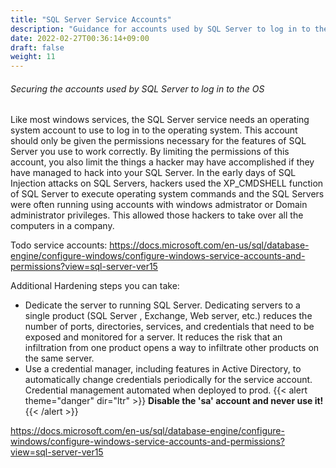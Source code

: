 ```yaml
---
title: "SQL Server Service Accounts"
description: "Guidance for accounts used by SQL Server to log in to the Operating System."
date: 2022-02-27T00:36:14+09:00
draft: false
weight: 11
---
```


###### Securing the accounts used by SQL Server to log in to the OS

Like most windows services, the SQL Server service needs an operating system account to use to log in to the operating system.  This account should only be given the permissions necessary for the features of SQL Server you use to work correctly.  By limiting the permissions of this account, you also limit the things a hacker may have accomplished if they have managed to hack into your SQL Server.  In the early days of SQL Injection attacks on SQL Servers, hackers used the XP_CMDSHELL function of SQL Server to execute operating system commands and the SQL Servers were often running using accounts with windows admistrator or Domain administrator privileges.  This allowed those hackers to take over all the computers in a company.




Todo service accounts:
https://docs.microsoft.com/en-us/sql/database-engine/configure-windows/configure-windows-service-accounts-and-permissions?view=sql-server-ver15
 


Additional Hardening steps you can take:
* Dedicate the server to running SQL Server.  Dedicating servers to a single product (SQL Server
, Exchange, Web server, etc.) reduces the number of ports, directories, services, and credentials that need to be exposed and monitored for a server.  It reduces the risk that an infiltration from one product opens a way to infiltrate other products on the same server.
* Use a credential manager, including features in Active Directory, to automatically change credentials periodically for the service account.
Credential management automated when deployed to prod.
{{< alert theme="danger" dir="ltr" >}} **Disable the 'sa' account and never use it!**
{{< /alert >}}

https://docs.microsoft.com/en-us/sql/database-engine/configure-windows/configure-windows-service-accounts-and-permissions?view=sql-server-ver15